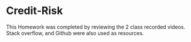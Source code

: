 # Credit-Risk

This Homework was completed by reviewing the 2 class recorded videos. Stack overflow, and Github were also used as resources. 
